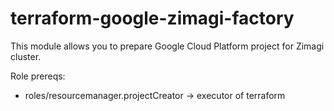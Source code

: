 # terraform-google-zimagi-factory
This module allows you to prepare Google Cloud Platform project for Zimagi cluster.

Role prereqs:

- roles/resourcemanager.projectCreator -> executor of terraform